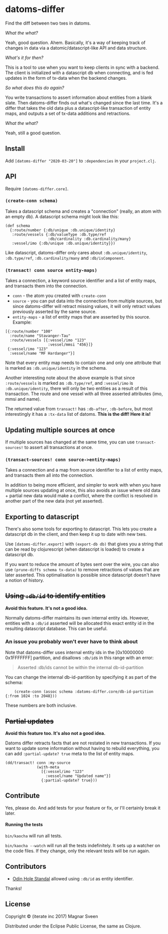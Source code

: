 # datoms-differ

Find the diff between two txes in datoms.

*What the what?*

Yeah, good question. Ahem. Basically, it's a way of keeping track of changes in
data via a datomic/datascript-like API and data structure.

*What's it for then?*

This is a tool to use when you want to keep clients in sync with a backend. The
client is initialized with a datascript db when connecting, and is fed updates
in the form of tx-data when the backend changes.

*So what does this do again?*

You write transactions to assert information about entities from a blank slate.
Then datoms-differ finds out what's changed since the last time. It's a differ
that takes the old data plus a datascript-like transaction of entity maps, and
outputs a set of tx-data additions and retractions.

*What the what?*

Yeah, still a good question.

## Install

Add `[datoms-differ "2020-03-20"]` to `:dependencies` in your `project.clj`.

## API

Require `[datoms-differ.core]`.

### `(create-conn schema)`

Takes a datascript schema and creates a "connection" (really, an atom with an
empty db). A datascript schema might look like this:

```
(def schema
  {:route/number {:db/unique :db.unique/identity}
   :route/vessels {:db/valueType :db.type/ref
                   :db/cardinality :db.cardinality/many}
   :vessel/imo {:db/unique :db.unique/identity}})
```

Like datascript, datoms-differ only cares about `:db.unique/identity`,
`:db.type/ref`, `:db.cardinality/many` and `:db/isComponent`.

### `(transact! conn source entity-maps)`

Takes a connection, a keyword source identifier and a list of entity maps, and
transacts them into the connection.

- `conn` - the atom you created with `create-conn`
- `source` - you can put data into the connection from multiple sources, but
  since datoms-differ will retract missing values, it will only retract values
  previously asserted by the same source.
- `entity-maps` - a list of entity maps that are asserted by this source. Example:

```
[{:route/number "100"
  :route/name "Stavanger-Tau"
  :route/vessels [{:vessel/imo "123"
                   :vessel/mmsi "456}]}
 {:vessel/imo "123"
  :vessel/name "MF Hardanger"}]
```

Note that every entity map needs to contain one and only one attribute that is
marked as `:db.unique/identity` in the schema.

Another interesting note about the above example is that since `:route/vessels`
is marked as `:db.type/ref`, and `:vessel/imo` is `:db.unique/identity`, there
will only be two entities as a result of this transaction. The route and one
vessel with all three asserted attributes (imo, mmsi and name).

The returned value from `transact!` has `:db-after`, `:db-before`, but most
interestingly it has a `:tx-data` list of datoms. **This is the diff! Here it
is!**

## Updating multiple sources at once

If multiple sources has changed at the same time, you can use
`transact-sources!` to assert all transactions at once.

### `(transact-sources! conn source->entity-maps)`

Takes a connection and a map from source identifier to a list of entity maps,
and transacts them all into the connection.

In addition to being more efficient, and simpler to work with when you have
multiple sources updating at once, this also avoids an issue where old data +
partial new data would make a conflict, where the conflict is resolved in
another part of the new data (not yet asserted).

## Exporting to datascript

There's also some tools for exporting to datascript. This lets you create a
datascript db in the client, and then keep it up to date with new txes.

Use `[datoms-differ.export]` with `(export-db db)` that gives you a string that
can be read by clojurescript (when datascript is loaded) to create a datascript
db.

If you want to reduce the amount of bytes sent over the wire, you can also use
`(prune-diffs schema tx-data)` to remove retractions of values that are later
asserted. This optimalisation is possible since datascript doesn't have a notion
of history.

## ~~Using `:db/id` to identify entities~~

**Avoid this feature. It's not a good idea.**

Normally datoms-differ maintains its own internal entity ids. However, entities
with a `:db/id` asserted will be allocated this exact entity id in the resulting
datascript database. This can be useful.

### An issue you probably won't ever have to think about

Note that datoms-differ uses internal entity ids in the [0x10000000
0x1FFFFFFF] partition, and disallows `:db/id`s in this range with an error:

> Asserted :db/ids cannot be within the internal db-id-partition

You can change the internal db-id-partition by specifying it as part of the schema:

```
    (create-conn (assoc schema :datoms-differ.core/db-id-partition {:from 1024 :to 2048}))
```

These numbers are both inclusive.

## ~~Partial updates~~

**Avoid this feature too. It's also not a good idea.**

Datoms differ retracts facts that are not restated in new transactions. If you
want to update some information without having to rebuild everything, you can
add `:partial-update? true` meta to the list of entity maps.

```
(dd/transact! conn :my-source
              (with-meta
                [{:vessel/imo "123"
                  :vessel/name "Updated name"}]
                {:partial-update? true}))
```

## Contribute

Yes, please do. And add tests for your feature or fix, or I'll
certainly break it later.

#### Running the tests

`bin/kaocha` will run all tests.

`bin/kaocha --watch` will run all the tests indefinitely. It sets up a
watcher on the code files. If they change, only the relevant tests will be
run again.

## Contributors

- [Odin Hole Standal](https://github.com/Odinodin) allowed using `:db/id` as entity identifier.

Thanks!

## License

Copyright © (iterate inc 2017) Magnar Sveen

Distributed under the Eclipse Public License, the same as Clojure.
